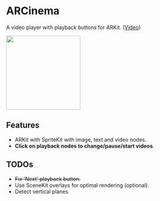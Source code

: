 # ARCinema
A video player with playback buttons for ARKit. ([Video](https://streamable.com/8chh6))

<img src="ARCinema.gif" width="200">

## Features
* ARKit with SpriteKit with image, text and video nodes.
* **Click on playback nodes to change/pause/start videos**.

## TODOs
* ~~Fix 'Next' playback button.~~
* Use SceneKit overlays for optimal rendering (optional).
* Detect vertical planes
